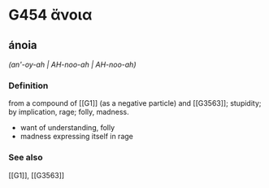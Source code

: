 # G454 ἄνοια

## ánoia

_(an'-oy-ah | AH-noo-ah | AH-noo-ah)_

### Definition

from a compound of [[G1]] (as a negative particle) and [[G3563]]; stupidity; by implication, rage; folly, madness.

- want of understanding, folly
- madness expressing itself in rage

### See also

[[G1]], [[G3563]]

